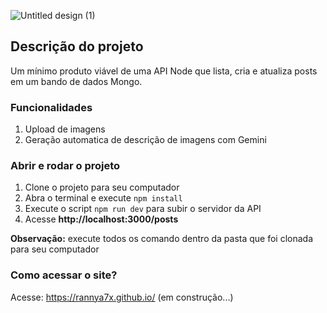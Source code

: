 ![Untitled design (1)](https://github.com/user-attachments/assets/205b1536-f0f7-4d80-9f55-e68a4823fe8f)

## Descrição do projeto

Um mínimo produto viável de uma API Node que lista, cria e atualiza posts em um bando de dados Mongo. 

### Funcionalidades

1. Upload de imagens
2. Geração automatica de descrição de imagens com Gemini

### Abrir e rodar o projeto
 
 1. Clone o projeto para seu computador
 2. Abra o terminal e execute `npm install`
 4. Execute o script `npm run dev` para subir o servidor da API
 5. Acesse **http://localhost:3000/posts**

**Observação:** execute todos os comando dentro da pasta que foi clonada para seu computador

### Como acessar o site?

Acesse: https://rannya7x.github.io/ (em construção...)


